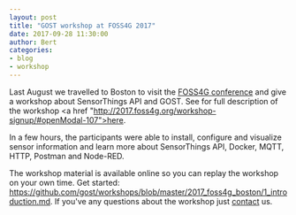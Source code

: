 ```yaml
---
layout: post
title: "GOST workshop at FOSS4G 2017"
date: 2017-09-28 11:30:00
author: Bert
categories: 
- blog
- workshop
---
```


Last August we travelled to Boston to visit the <a href="http://2017.foss4g.org/">FOSS4G conference</a> and give a workshop about SensorThings API and GOST.
See for full description of the workshop <a href "http://2017.foss4g.org/workshop-signup/#openModal-107">here</a>.

In a few hours, the participants were able to install, configure and visualize sensor information and learn more about SensorThings API, Docker, MQTT, HTTP, Postman and Node-RED.

The workshop material is available online so you can replay the workshop on your own time. Get started: <a href="https://github.com/gost/workshops/blob/master/2017_foss4g_boston/1_introduction.md">https://github.com/gost/workshops/blob/master/2017_foss4g_boston/1_introduction.md<a/>. If you've any questions about the workshop just <a href="https://www.gostserver.xyz/contact/">contact</a> us.

